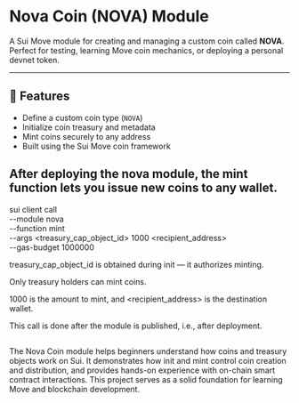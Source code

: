 # Nova Coin (NOVA) Module

A Sui Move module for creating and managing a custom coin called **NOVA**.  
Perfect for testing, learning Move coin mechanics, or deploying a personal devnet token.

---

## 🚀 Features

- Define a custom coin type (`NOVA`)  
- Initialize coin treasury and metadata  
- Mint coins securely to any address  
- Built using the Sui Move coin framework  


## After deploying the nova module, the mint function lets you issue new coins to any wallet.

sui client call \
  --module nova \
  --function mint \
  --args <treasury_cap_object_id> 1000 <recipient_address> \
  --gas-budget 1000000

treasury_cap_object_id is obtained during init — it authorizes minting.

Only treasury holders can mint coins.

1000 is the amount to mint, and <recipient_address> is the destination wallet.

This call is done after the module is published, i.e., after deployment.
##
The Nova Coin module helps beginners understand how coins and treasury objects work on Sui. It demonstrates how init and mint control coin creation and distribution, and provides hands-on experience with on-chain smart contract interactions. This project serves as a solid foundation for learning Move and blockchain development.